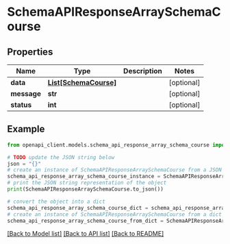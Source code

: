 # SchemaAPIResponseArraySchemaCourse


## Properties

Name | Type | Description | Notes
------------ | ------------- | ------------- | -------------
**data** | [**List[SchemaCourse]**](SchemaCourse.md) |  | [optional] 
**message** | **str** |  | [optional] 
**status** | **int** |  | [optional] 

## Example

```python
from openapi_client.models.schema_api_response_array_schema_course import SchemaAPIResponseArraySchemaCourse

# TODO update the JSON string below
json = "{}"
# create an instance of SchemaAPIResponseArraySchemaCourse from a JSON string
schema_api_response_array_schema_course_instance = SchemaAPIResponseArraySchemaCourse.from_json(json)
# print the JSON string representation of the object
print(SchemaAPIResponseArraySchemaCourse.to_json())

# convert the object into a dict
schema_api_response_array_schema_course_dict = schema_api_response_array_schema_course_instance.to_dict()
# create an instance of SchemaAPIResponseArraySchemaCourse from a dict
schema_api_response_array_schema_course_from_dict = SchemaAPIResponseArraySchemaCourse.from_dict(schema_api_response_array_schema_course_dict)
```
[[Back to Model list]](../README.md#documentation-for-models) [[Back to API list]](../README.md#documentation-for-api-endpoints) [[Back to README]](../README.md)


